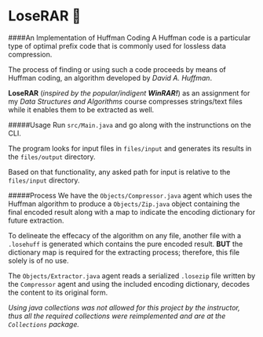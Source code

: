 # LoseRAR 📁
####An Implementation of Huffman Coding
A Huffman code is a particular type of optimal prefix code that is commonly used for lossless data compression. 

The process of finding or using such a code proceeds by means of Huffman coding, an algorithm developed by *David A. Huffman*.

**LoseRAR** (*inspired by the popular/indigent **WinRAR!***) as an assignment for my *Data Structures and Algorithms* course compresses strings/text files while it enables them to be extracted as well.

#####Usage
Run `src/Main.java` and go along with the instrunctions on the CLI.

The program looks for input files in `files/input` and generates its results in the `files/output` directory.

Based on that functionality, any asked path for input is relative to the `files/input` directory.

#####Process
We have the `Objects/Compressor.java` agent which uses the Huffman algorithm to produce a `Objects/Zip.java` object containing the final encoded result along with a map to indicate the encoding dictionary for future extraction.

To delineate the effecacy of the algorithm on any file, another file with a `.losehuff` is generated which contains the pure encoded result. **BUT** the dictionary map is required for the extracting process; therefore, this file solely is of no use.

The `Objects/Extractor.java` agent reads a serialized `.losezip` file written by the `Compressor` agent and using the included encoding dictionary, decodes the content to its original form.

*Using java collections was not allowed for this project by the instructor, thus all the required collections were reimplemented and are at the `Collections` package.*